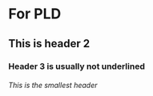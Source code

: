 # For PLD
## This is header 2
### Header 3 is usually not underlined
###### This is the smallest header
